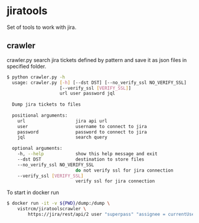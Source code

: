 # jiratools
Set of tools to work with jira.

## crawler
crawler.py search jira tickets defined by pattern and save it as json files in specified folder.

```bash
$ python crawler.py -h
  usage: crawler.py [-h] [--dst DST] [--no_verify_ssl NO_VERIFY_SSL]
                    [--verify_ssl [VERIFY_SSL]]
                    url user password jql
  
  Dump jira tickets to files
  
  positional arguments:
    url                   jira api url
    user                  username to connect to jira
    password              password to connect to jira
    jql                   search query
  
  optional arguments:
    -h, --help            show this help message and exit
    --dst DST             destination to store files
    --no_verify_ssl NO_VERIFY_SSL
                          do not verify ssl for jira connection
    --verify_ssl [VERIFY_SSL]
                          verify ssl for jira connection
``` 

To start in docker run
```bash
$ docker run -it -v ${PWD}/dump:/dump \
    vistrcm/jiratoolscrawler \
        https://jira/rest/api/2 user "superpass" "assignee = currentUser()" --dst /dump
```
